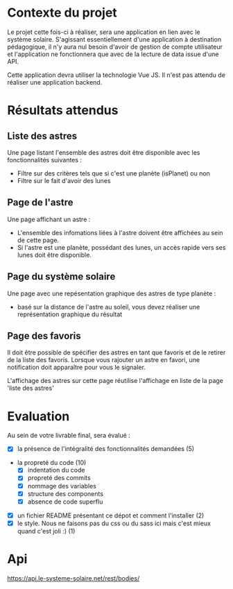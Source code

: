 # Contexte du projet

Le projet cette fois-ci à réaliser, sera une application en lien avec le système solaire.
S'agissant essentiellement d'une application à destination pédagogique, il n'y aura nul besoin d'avoir de gestion de compte utilisateur et l'application ne fonctionnera que avec de la lecture de data issue d'une API.

Cette application devra utiliser la technologie Vue JS.
Il n'est pas attendu de réaliser une application backend.

# Résultats attendus

## Liste des astres

Une page listant l'ensemble des astres doit être disponible avec les fonctionnalités suivantes :

- Filtre sur des critères tels que si c'est une planète (isPlanet) ou non
- Filtre sur le fait d'avoir des lunes

## Page de l'astre

Une page affichant un astre :

- L'ensemble des infomations liées à l'astre doivent être affichées au sein de cette page.
- Si l'astre est une planète, possédant des lunes, un accès rapide vers ses lunes doit être disponible.

## Page du système solaire

Une page avec une repésentation graphique des astres de type planète :

- basé sur la distance de l'astre au soleil, vous devez réaliser une représentation graphique du résultat

## Page des favoris

Il doit être possible de spécifier des astres en tant que favoris et de le retirer de la liste des favoris.
Lorsque vous rajouter un astre en favori, une notification doit apparaître pour vous le signaler.

L'affichage des astres sur cette page réutilise l'affichage en liste de la page 'liste des astres'

# Evaluation

Au sein de votre livrable final, sera évalué :

- [x] la présence de l'intégralité des fonctionnalités demandées (5)
- la propreté du code (10)
  - [x] indentation du code
  - [x] propreté des commits
  - [x] nommage des variables
  - [x] structure des components
  - [x] absence de code superflu
- [x] un fichier README présentant ce dépot et comment l'installer (2)
- [x] le style. Nous ne faisons pas du css ou du sass ici mais c'est mieux quand c'est joli :) (1)

# Api

https://api.le-systeme-solaire.net/rest/bodies/
